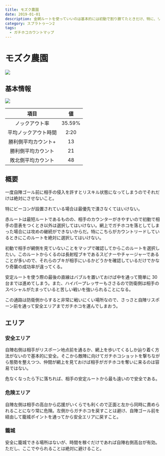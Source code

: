 ```yaml
---
title: モズク農園
date: 2019-01-01
description: 金網ルートを使っていいのは基本的には初動で割り勝てたときだけ、特に、リードしているときは相手に逆転のチャンスを与えるだけなので絶対に使ってはいけません
category: スプラトゥーン2
tags:
  - ガチホコカウントマップ
---
```


# モズク農園

![](https://pbs.twimg.com/media/EcfwSsDXYAAhUo_?format=png)

## 基本情報

![](https://pbs.twimg.com/media/EV-GgiDWAAMQJju?format=png)

|         項目         |   値   |
| :------------------: | :----: |
|    ノックアウト率    | 35.59% |
| 平均ノックアウト時間 |  2:20  |
| 勝利側平均カウント+  |   13   |
|  勝利側平均カウント  |   21   |
|  敗北側平均カウント  |   48   |

## 概要

一度自陣ゴール前に相手の侵入を許すとリスキル状態になってしまうのでそれだけは絶対にさせないこと。

特にビーコンが設置されている場合は最優先で潰さなくてはいけない。

赤ルートは最短ルートであるものの、相手のカウンターがきやすいので初動で相手の意表をつくとき以外は選択してはいけない。網上でガチホコを落としてしまった場合には攻めの継続ができないからだ。特にこちらがカウントリードしているときにこのルートを絶対に選択してはいけない。

初動で相手が網側を見ていないことをマップで確認してからこのルートを選択したい。このルートからくるのは長射程ブキであるスピナーやチャージャーであることが多いので、それらのブキが相手にいるかどうかを確認しているだけでかなり奇襲の成功率が違ってくる。

安定ルートを使う際の最後の直線はバブルを置いておけば中を通って簡単に 30 台までは進めてしまう。また、ハイパープレッサーもささるので防衛側は相手のスペシャルがたまっていると苦しい戦いを強いられることになる。

この通路は防衛側からすると非常に戦いにくい場所なので、さっさと自陣リスポーン前を通って安全エリアまでガチホコを運んでしまおう。

## エリア

### 安全エリア

自陣右側は相手がリスポーン地点前を通るか、網上を歩いてくるしか辿り着く方法がないので基本的に安全。そこから敵陣に向けてガチホコショットを撃ちながら態勢を整えつつ、仲間が網上を見ておけば相手がガチホコを奪いに来るのは容易ではない。

危なくなったら下に落ちれば、相手の安定ルートから最も遠いので安全である。

### 危険エリア

自陣左側は相手の高台から応援がいくらでも利くので正面と左から同時に責められることになり常に危険。左側からガチホコを戻すことは避け、自陣ゴール前を経由して籠城ポイントを通ってから安全エリアに戻すこと。

### 籠城

安全に籠城できる場所はないが、時間を稼ぐだけであれば自陣右側高台が有効。ただし、ここでやられることは絶対に避けること。

